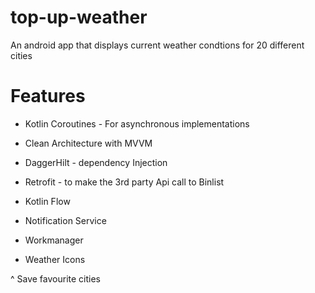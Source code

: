 # top-up-weather

An android app that displays current weather condtions for 20 different cities

# Features
* Kotlin Coroutines - For asynchronous implementations

* Clean Architecture with MVVM

* DaggerHilt - dependency Injection

* Retrofit - to make the 3rd party Api call to Binlist

* Kotlin Flow

* Notification Service

* Workmanager

* Weather Icons

^ Save favourite cities
